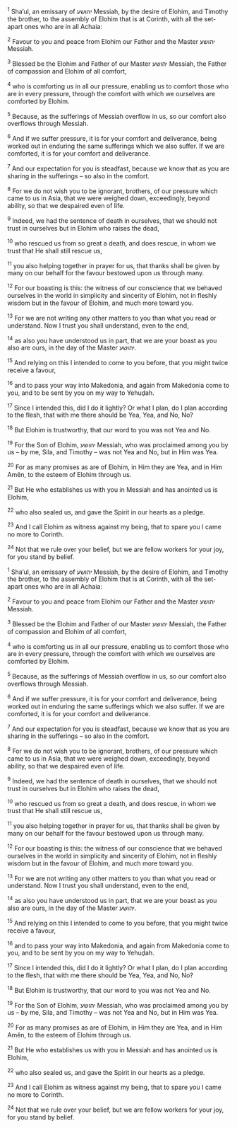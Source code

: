 <sup>1</sup> Sha’ul, an emissary of יהושע Messiah, by the desire of Elohim, and Timothy the brother, to the assembly of Elohim that is at Corinth, with all the set-apart ones who are in all Achaia:

<sup>2</sup> Favour to you and peace from Elohim our Father and the Master יהושע Messiah.

<sup>3</sup> Blessed be the Elohim and Father of our Master יהושע Messiah, the Father of compassion and Elohim of all comfort,

<sup>4</sup> who is comforting us in all our pressure, enabling us to comfort those who are in every pressure, through the comfort with which we ourselves are comforted by Elohim.

<sup>5</sup> Because, as the sufferings of Messiah overflow in us, so our comfort also overflows through Messiah.

<sup>6</sup> And if we suffer pressure, it is for your comfort and deliverance, being worked out in enduring the same sufferings which we also suffer. If we are comforted, it is for your comfort and deliverance.

<sup>7</sup> And our expectation for you is steadfast, because we know that as you are sharing in the sufferings – so also in the comfort.

<sup>8</sup> For we do not wish you to be ignorant, brothers, of our pressure which came to us in Asia, that we were weighed down, exceedingly, beyond ability, so that we despaired even of life.

<sup>9</sup> Indeed, we had the sentence of death in ourselves, that we should not trust in ourselves but in Elohim who raises the dead,

<sup>10</sup> who rescued us from so great a death, and does rescue, in whom we trust that He shall still rescue us,

<sup>11</sup> you also helping together in prayer for us, that thanks shall be given by many on our behalf for the favour bestowed upon us through many.

<sup>12</sup> For our boasting is this: the witness of our conscience that we behaved ourselves in the world in simplicity and sincerity of Elohim, not in fleshly wisdom but in the favour of Elohim, and much more toward you.

<sup>13</sup> For we are not writing any other matters to you than what you read or understand. Now I trust you shall understand, even to the end,

<sup>14</sup> as also you have understood us in part, that we are your boast as you also are ours, in the day of the Master יהושע.

<sup>15</sup> And relying on this I intended to come to you before, that you might twice receive a favour,

<sup>16</sup> and to pass your way into Makedonia, and again from Makedonia come to you, and to be sent by you on my way to Yehuḏah.

<sup>17</sup> Since I intended this, did I do it lightly? Or what I plan, do I plan according to the flesh, that with me there should be Yea, Yea, and No, No?

<sup>18</sup> But Elohim is trustworthy, that our word to you was not Yea and No.

<sup>19</sup> For the Son of Elohim, יהושע Messiah, who was proclaimed among you by us – by me, Sila, and Timothy – was not Yea and No, but in Him was Yea.

<sup>20</sup> For as many promises as are of Elohim, in Him they are Yea, and in Him Amĕn, to the esteem of Elohim through us.

<sup>21</sup> But He who establishes us with you in Messiah and has anointed us is Elohim,

<sup>22</sup> who also sealed us, and gave the Spirit in our hearts as a pledge.

<sup>23</sup> And I call Elohim as witness against my being, that to spare you I came no more to Corinth.

<sup>24</sup> Not that we rule over your belief, but we are fellow workers for your joy, for you stand by belief.

<sup>1</sup> Sha’ul, an emissary of יהושע Messiah, by the desire of Elohim, and Timothy the brother, to the assembly of Elohim that is at Corinth, with all the set-apart ones who are in all Achaia:

<sup>2</sup> Favour to you and peace from Elohim our Father and the Master יהושע Messiah.

<sup>3</sup> Blessed be the Elohim and Father of our Master יהושע Messiah, the Father of compassion and Elohim of all comfort,

<sup>4</sup> who is comforting us in all our pressure, enabling us to comfort those who are in every pressure, through the comfort with which we ourselves are comforted by Elohim.

<sup>5</sup> Because, as the sufferings of Messiah overflow in us, so our comfort also overflows through Messiah.

<sup>6</sup> And if we suffer pressure, it is for your comfort and deliverance, being worked out in enduring the same sufferings which we also suffer. If we are comforted, it is for your comfort and deliverance.

<sup>7</sup> And our expectation for you is steadfast, because we know that as you are sharing in the sufferings – so also in the comfort.

<sup>8</sup> For we do not wish you to be ignorant, brothers, of our pressure which came to us in Asia, that we were weighed down, exceedingly, beyond ability, so that we despaired even of life.

<sup>9</sup> Indeed, we had the sentence of death in ourselves, that we should not trust in ourselves but in Elohim who raises the dead,

<sup>10</sup> who rescued us from so great a death, and does rescue, in whom we trust that He shall still rescue us,

<sup>11</sup> you also helping together in prayer for us, that thanks shall be given by many on our behalf for the favour bestowed upon us through many.

<sup>12</sup> For our boasting is this: the witness of our conscience that we behaved ourselves in the world in simplicity and sincerity of Elohim, not in fleshly wisdom but in the favour of Elohim, and much more toward you.

<sup>13</sup> For we are not writing any other matters to you than what you read or understand. Now I trust you shall understand, even to the end,

<sup>14</sup> as also you have understood us in part, that we are your boast as you also are ours, in the day of the Master יהושע.

<sup>15</sup> And relying on this I intended to come to you before, that you might twice receive a favour,

<sup>16</sup> and to pass your way into Makedonia, and again from Makedonia come to you, and to be sent by you on my way to Yehuḏah.

<sup>17</sup> Since I intended this, did I do it lightly? Or what I plan, do I plan according to the flesh, that with me there should be Yea, Yea, and No, No?

<sup>18</sup> But Elohim is trustworthy, that our word to you was not Yea and No.

<sup>19</sup> For the Son of Elohim, יהושע Messiah, who was proclaimed among you by us – by me, Sila, and Timothy – was not Yea and No, but in Him was Yea.

<sup>20</sup> For as many promises as are of Elohim, in Him they are Yea, and in Him Amĕn, to the esteem of Elohim through us.

<sup>21</sup> But He who establishes us with you in Messiah and has anointed us is Elohim,

<sup>22</sup> who also sealed us, and gave the Spirit in our hearts as a pledge.

<sup>23</sup> And I call Elohim as witness against my being, that to spare you I came no more to Corinth.

<sup>24</sup> Not that we rule over your belief, but we are fellow workers for your joy, for you stand by belief.

